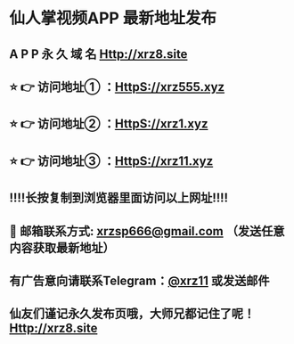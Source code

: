 仙人掌视频APP 最新地址发布
=
A P P 永 久 域 名  [Http://xrz8.site](http://xrz8.site "仙人掌视频APP") 
-
⭐️ 👉 访问地址① ：[HttpS://xrz555.xyz](https://xrz555.xyz "仙人掌视频APP")
-
⭐️ 👉 访问地址② ：[HttpS://xrz1.xyz](https://xrz1.xyz "仙人掌视频APP")
-
⭐️ 👉 访问地址③ ：[HttpS://xrz11.xyz](https://xrz11.xyz "仙人掌视频APP")
-
‼️‼️长按复制到浏览器里面访问以上网址‼️‼️
-
📧 邮箱联系方式: xrzsp666@gmail.com （发送任意内容获取最新地址）
-
有广告意向请联系Telegram：[@xrz11](https://t.me/xrz11)   或发送邮件
-
仙友们谨记永久发布页哦，大师兄都记住了呢！[Http://xrz8.site](http://xrz8.site "仙人掌视频APP") 
-
